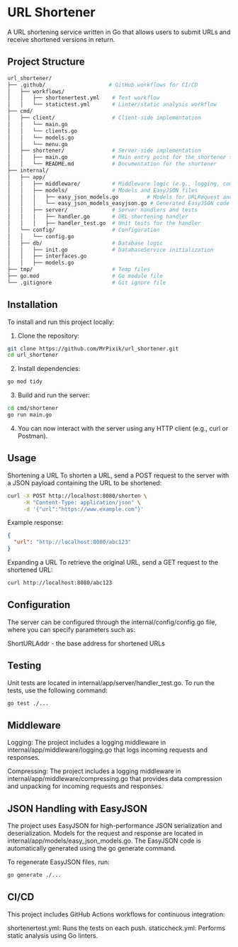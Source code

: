 # URL Shortener

A URL shortening service written in Go that allows users to submit URLs and receive shortened versions in return.

## Project Structure

```bash
url_shortener/
├── .github/                    # GitHub workflows for CI/CD
│   ├── workflows/
│   │   ├── shortenertest.yml    # Test workflow
│   │   └── statictest.yml       # Linter/static analysis workflow
├── cmd/
│   ├── client/                  # Client-side implementation
│   │   └── main.go
│   │   └── clients.go
│   │   └── models.go
│   │   └── menu.go
│   ├── shortener/               # Server-side implementation
│   │   ├── main.go              # Main entry point for the shortener service
│   │   └── README.md            # Documentation for the shortener
├── internal/
│   ├── app/
│   │   ├── middleware/          # Middleware logic (e.g., logging, compressing# )
│   │   ├── models/              # Models and EasyJSON files
│   │   │   ├── easy_json_models.go         # Models for URLRequest and URLResponse
│   │   │   └── easy_json_models_easyjson.go # Generated EasyJSON code
│   │   ├── server/              # Server handlers and tests
│   │   │   ├── handler.go       # URL shortening handler
│   │   │   ├── handler_test.go  # Unit tests for the handler
│   └── config/                  # Configuration
│   │   └── config.go
│   ├── db/                      # Database logic
│   │   ├── init.go              # DatabaseService initialization
│   │   ├── interfaces.go   
│   │   ├── models.go   
├── tmp/                         # Temp files
├── go.mod                       # Go module file
└── .gitignore                   # Git ignore file
```
## Installation

To install and run this project locally:

1. Clone the repository:

``` bash
git clone https://github.com/MrPixik/url_shortener.git
cd url_shortener
```
2. Install dependencies:

```bash
go mod tidy
```
3. Build and run the server:

```bash
cd cmd/shortener
go run main.go
```
4. You can now interact with the server using any HTTP client (e.g., curl or Postman).

## Usage

Shortening a URL
To shorten a URL, send a POST request to the server with a JSON payload containing the URL to be shortened:

```bash
curl -X POST http://localhost:8080/shorten \
     -H "Content-Type: application/json" \
     -d '{"url":"https://www.example.com"}'
```
Example response:

```json
{
  "url": "http://localhost:8080/abc123"
}
```
Expanding a URL
To retrieve the original URL, send a GET request to the shortened URL:

```bash
curl http://localhost:8080/abc123
```
## Configuration

The server can be configured through the internal/config/config.go file, where you can specify parameters such as:

ShortURLAddr - the base address for shortened URLs

## Testing

Unit tests are located in internal/app/server/handler_test.go. To run the tests, use the following command:

```bash
go test ./...
```
## Middleware

Logging: The project includes a logging middleware in internal/app/middleware/logging.go that logs incoming requests and responses.

Compressing: The project includes a logging middleware in internal/app/middleware/compressing.go that provides data compression and unpacking for incoming requests and responses. 

## JSON Handling with EasyJSON

The project uses EasyJSON for high-performance JSON serialization and deserialization. Models for the request and response are located in internal/app/models/easy_json_models.go. The EasyJSON code is automatically generated using the go generate command.

To regenerate EasyJSON files, run:

```bash
go generate ./...
```
## CI/CD
This project includes GitHub Actions workflows for continuous integration:

shortenertest.yml: Runs the tests on each push.
staticcheck.yml: Performs static analysis using Go linters.
